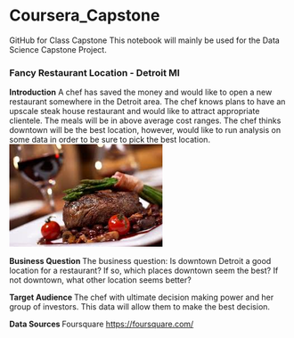 # Coursera_Capstone
GitHub for Class Capstone
This notebook will mainly be used for the Data Science Capstone Project.

### Fancy Restaurant Location - Detroit MI

<b>Introduction</b>
A chef has saved the money and would like to open a new restaurant somewhere in the Detroit area.  The chef knows plans to have an upscale steak house restaurant and would like to attract appropriate clientele.  The meals will be in above average cost ranges. The chef thinks downtown will be the best location, however, would like to run analysis on some data in order to be sure to pick the best location.
![Steak](https://github.com/sforsyth089/Coursera_Capstone/blob/main/fancy%20steak%20picture.jpg)

<b> Business Question </b>
The business question: Is downtown Detroit a good location for a restaurant?  If so, which places downtown seem the best?  If not downtown, what other location seems better?

<b> Target Audience </b>
The chef with ultimate decision making power and her group of investors.  This data will allow them to make the best decision.

<b> Data Sources </b> 
Foursquare https://foursquare.com/

